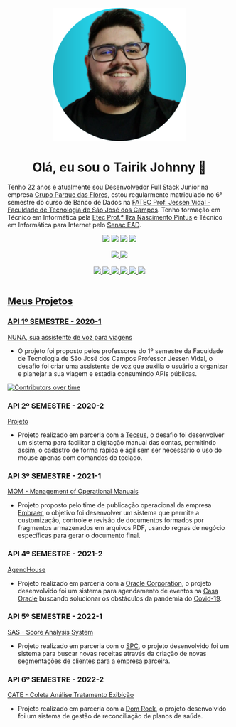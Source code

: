 <p align="center"> <img src="foto.png" alt="Tairik" class="center" width=300/> </p>

<div align="center">
  <h1> Olá, eu sou o Tairik Johnny 👋</h1>
</div>

Tenho 22 anos e atualmente sou Desenvolvedor Full Stack Junior na empresa [Grupo Parque das Flores](https://parquedasflores.com.br/), estou regularmente matriculado no 6° semestre do curso de Banco de Dados na [FATEC Prof. Jessen Vidal - Faculdade de Tecnologia de São José dos Campos](https://fatecsjc-prd.azurewebsites.net/). Tenho formação em Técnico em Informática pela [Etec Prof.ª Ilza Nascimento Pintus](https://www.cps.sp.gov.br/etecs/etec-profa-ilza-nascimento-pintus/) e Técnico em Informática para Internet pelo [Senac EAD](https://www.ead.senac.br/).

<div align="center">
  <a href = "https://api.whatsapp.com/send?phone=5512992333241"><img src="https://img.shields.io/badge/WhatsApp-25D366?style=for-the-badge&logo=whatsapp&logoColor=white" target="_blank"></a>
  <a href="https://www.linkedin.com/in/tairik-nishimura/" target="_blank"><img src="https://img.shields.io/badge/-LinkedIn-%230077B5?style=for-the-badge&logo=linkedin&logoColor=white" target="_blank"></a> 
  <a href = "mailto:tairikjohnny@gmail.com"><img src="https://img.shields.io/badge/-Gmail-%23333?style=for-the-badge&logo=gmail&logoColor=white" target="_blank"></a>
  <a href="https://www.instagram.com/tairikjohnny/" target="_blank"><img src="https://img.shields.io/badge/-Instagram-%23E4405F?style=for-the-badge&logo=instagram&logoColor=white" target="_blank"></a>
</div>

<br>

<div align="center">
  <a href="https://github.com/TairikJohnny">
  <img height="180em" src="https://github-readme-stats.vercel.app/api?username=TairikJohnny&show_icons=true&theme=dracula&include_all_commits=true&count_private=true"/>
  <img height="180em" src="https://github-readme-stats.vercel.app/api/top-langs/?username=TairikJohnny&layout=compact&langs_count=7&theme=dracula"/>
</div>

<br>

<div align="center">
  <img src="https://img.shields.io/badge/Vue.js-35495E?style=for-the-badge&logo=vue.js&logoColor=4FC08D"/>
  <img src="https://img.shields.io/badge/java-ED8B00?style=for-the-badge&logo=java&logoColor=white"/>
  <img src="https://img.shields.io/badge/Spring-6DB33F?style=for-the-badge&logo=spring&logoColor=white"/>
  <img src="https://img.shields.io/badge/Python-3776AB?style=for-the-badge&logo=python&logoColor=white"/>
  <img src="https://img.shields.io/badge/JavaScript-F7DF1E?style=for-the-badge&logo=javascript&logoColor=black"/>
  <img src="https://img.shields.io/badge/MySQL-00000F?style=for-the-badge&logo=mysql&logoColor=white"/>
</div>

<br>

<h2>Meus Projetos</h2>

### API 1º SEMESTRE - 2020-1
[NUNA, sua assistente de voz para viagens](https://github.com/TairikJohnny/PORTFOLIO-TRABALHO-CONCLUSAO-FATEC/blob/main/1-semestre/1-semestre.md)
- O projeto foi proposto pelos professores do 1º semestre da Faculdade de Tecnologia de São José dos Campos Professor Jessen Vidal, o desafio foi criar uma assistente de voz que auxilia o usuário a organizar e planejar a sua viagem e estadia consumindo APIs públicas.

[![Contributors over time](https://contributor-graph-api.apiseven.com/contributors-svg?chart=contributorOverTime&repo=Naereen/badges)](https://github.com/arienemaiara/assistente-voz-viagens)

### API 2º SEMESTRE - 2020-2
[Projeto](https://github.com/TairikJohnny/PORTFOLIO-TRABALHO-CONCLUSAO-FATEC/blob/main/2-semestre/2-semestre.md)
- Projeto realizado em parceria com a [Tecsus](https://tecsus.com.br/), o desafio foi desenvolver um sistema para facilitar a digitação manual das contas, permitindo assim, o cadastro de forma rápida e ágil sem ser necessário o uso do mouse apenas com comandos do teclado. 

### API 3º SEMESTRE - 2021-1
[MOM - Management of Operational Manuals](https://github.com/TairikJohnny/PORTFOLIO-TRABALHO-CONCLUSAO-FATEC/blob/main/3-semestre/3-semestre.md)
- Projeto proposto pelo time de publicação operacional da empresa [Embraer](https://embraer.com/br/pt), o objetivo foi desenvolver um sistema que permite a customização, controle e revisão de documentos formados por fragmentos armazenados em arquivos PDF, usando regras de negócio específicas para gerar o documento final.

### API 4º SEMESTRE - 2021-2
[AgendHouse](https://github.com/TairikJohnny/PORTFOLIO-TRABALHO-CONCLUSAO-FATEC/blob/main/4-semestre/4-semestre.md)
- Projeto realizado em parceria com a [Oracle Corporation](https://www.oracle.com/br/), o projeto desenvolvido foi um sistema para agendamento de eventos na [Casa Oracle](https://blogs.oracle.com/oracle-brasil/casa-oracle-abre-as-portas-para-a-inovacao-em-sao-paulo) buscando solucionar os obstáculos da pandemia do [Covid-19](https://covid.saude.gov.br/).

### API 5º SEMESTRE - 2022-1
[SAS - Score Analysis System](https://github.com/TairikJohnny/PORTFOLIO-TRABALHO-CONCLUSAO-FATEC/blob/main/5-semestre/5-semestre.md)
- Projeto realizado em parceria com o [SPC](https://www.spcbrasil.org.br/), o projeto desenvolvido foi um sistema para buscar novas receitas através da criação de novas segmentações de clientes para a empresa parceira.

### API 6º SEMESTRE - 2022-2
[CATE - Coleta Análise Tratamento Exibição](https://github.com/TairikJohnny/PORTFOLIO-TRABALHO-CONCLUSAO-FATEC/blob/main/6-semestre/6-semestre.md)
- Projeto realizado em parceria com a [Dom Rock](https://www.domrock.net/), o projeto desenvolvido foi um sistema de gestão de reconciliação de planos de saúde.
